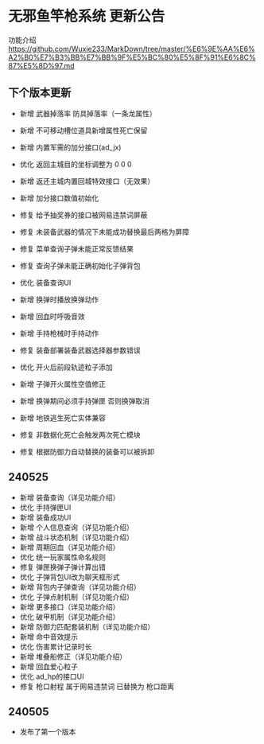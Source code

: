 # 无邪鱼竿枪系统 更新公告
功能介绍 https://github.com/Wuxie233/MarkDown/tree/master/%E6%9E%AA%E6%A2%B0%E7%B3%BB%E7%BB%9F%E5%BC%80%E5%8F%91%E6%8C%87%E5%8D%97.md

## 下个版本更新
- 新增 武器掉落率 防具掉落率（一条龙属性）

- 新增 不可移动槽位道具新增属性死亡保留
- 新增 内置军需的加分接口(ad_jx)
- 优化 返回主城目的坐标调整为 0 0 0
- 新增 返还主城内置回城特效接口（无效果）
- 新增 加分接口数值初始化
- 修复 给予抽奖券的接口被网易违禁词屏蔽
- 修复 未装备武器的情况下未能成功替换最后两格为屏障
- 修复 菜单查询子弹未能正常反馈结果
- 修复 查询子弹未能正确初始化子弹背包
- 优化 装备查询UI
- 新增 换弹时播放换弹动作
- 新增 回血时呼吸音效
- 新增 手持枪械时手持动作
- 修复 装备部署装备武器选择器参数错误
- 优化 开火后前段轨迹粒子添加
- 新增 子弹开火属性空值修正
- 新增 换弹期间必须手持弹匣 否则换弹取消
- 新增 地铁逃生死亡实体兼容
- 修复 非数据化死亡会触发两次死亡模块
- 修复 根据防御力自动替换的装备可以被拆卸

## 240525
- 新增 装备查询（详见功能介绍）
- 优化 手持弹匣UI
- 新增 装备成功UI
- 新增 个人信息查询（详见功能介绍）
- 新增 战斗状态机制（详见功能介绍）
- 新增 周期回血（详见功能介绍）
- 优化 统一玩家属性命名规则
- 修复 弹匣换弹子弹计算出错
- 优化 子弹背包UI改为聊天框形式
- 新增 背包内子弹查询（详见功能介绍）
- 优化 子弹点射机制（详见功能介绍）
- 新增 更多接口（详见功能介绍）
- 优化 破甲机制（详见功能介绍）
- 新增 防御力匹配套装机制（详见功能介绍）
- 新增 命中音效提示
- 优化 伤害累计记录时长
- 新增 堆叠船修正（详见功能介绍）
- 新增 回血爱心粒子
- 优化 ad_hp的接口UI
- 修复 枪口射程 属于网易违禁词 已替换为 枪口距离


## 240505
- 发布了第一个版本
